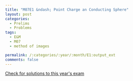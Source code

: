 ```yaml
---
title: "M07E1 &ndash; Point Charge an Conducting Sphere"
layout: post
categories:
  - Prelims
  - Problems
tags:
  - E&M
  - M07
  - method of images

permalink: /:categories/:year/:month/E1:output_ext
comments: false
---
```

<object data="2007M1E.pdf" type="application/pdf" width="100%" height="500"></object>
<div class="message"><a href='https://princetonprelim.com/prelim/19/'>Check for solutions to this year's exam</a></div>